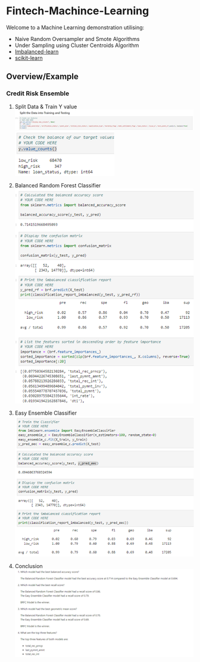# Fintech-Machince-Learning
Welcome to a Machine Learning  demonstration utilising:
- Naive Random Oversampler and Smote Algorithms
- Under Sampling using Cluster Centroids Algorithm
- [Imbalanced-learn](https://imbalanced-learn.org/stable/)
- [scikit-learn](https://scikit-learn.org/stable/)


## Overview/Example

### Credit Risk Ensemble    
1. Split Data & Train Y value    
![image_add](Images/split_ensemble_data.png)  
![image_add](Images/counts_y_values_ensemble.png)  


2. Balanced Random Forest Classifier    
![image_add](Images/BRFC_ensemble_results.png)  

3. Easy Ensemble Classifier  
![image_add](Images/EEC_ensemble_results.png)  

4. Conclusion  
![image_add](Images/conclusion_ensemble.png)  

